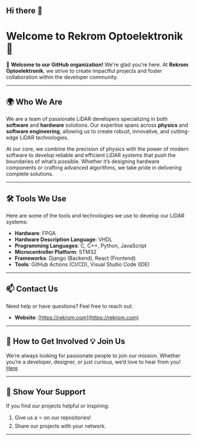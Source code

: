 ## Hi there 👋

<!--

**Here are some ideas to get you started:**

🙋‍♀️ A short introduction - what is your organization all about?
🌈 Contribution guidelines - how can the community get involved?
👩‍💻 Useful resources - where can the community find your docs? Is there anything else the community should know?
🍿 Fun facts - what does your team eat for breakfast?
🧙 Remember, you can do mighty things with the power of [Markdown](https://docs.github.com/github/writing-on-github/getting-started-with-writing-and-formatting-on-github/basic-writing-and-formatting-syntax)
-->

# Welcome to Rekrom Optoelektronik 🌟

👋 **Welcome to our GitHub organization!** We're glad you're here. At **Rekrom Optoelektronik**, we strive to create impactful projects and foster collaboration within the developer community.

---

## 🌍 **Who We Are**

We are a team of passionate LiDAR developers specializing in both **software** and **hardware** solutions. Our expertise spans across **physics** and **software engineering**, allowing us to create robust, innovative, and cutting-edge LiDAR technologies.

At our core, we combine the precision of physics with the power of modern software to develop reliable and efficient LiDAR systems that push the boundaries of what’s possible. Whether it’s designing hardware components or crafting advanced algorithms, we take pride in delivering complete solutions.

---

## 🛠️ **Tools We Use**

Here are some of the tools and technologies we use to develop our LiDAR systems:

- **Hardware**: FPGA
- **Hardware Description Language**: VHDL
- **Programming Languages**: C, C++, Python, JavaScript
- **Microcontroller Platform**: STM32
- **Frameworks**: Django (Backend), React (Frontend)
- **Tools**: GitHub Actions (CI/CD), Visual Studio Code (IDE)


---

## 📫 **Contact Us**

Need help or have questions? Feel free to reach out:

- **Website**: [https://rekrom.com](https://rekrom.com)

---

## 🤝 **How to Get Involved** 💡 **Join Us**

We’re always looking for passionate people to join our mission. Whether you’re a developer, designer, or just curious, we’d love to hear from you!
[Here](https://rekrom.com/kariyer/)

---

## 🌟 **Show Your Support**

If you find our projects helpful or inspiring:

1. Give us a ⭐ on our repositories!
2. Share our projects with your network.

---
